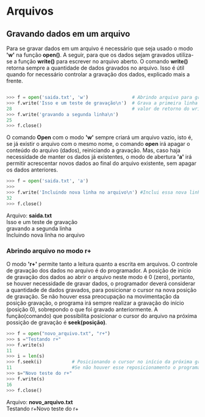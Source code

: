 # Arquivos

## Gravando dados em um arquivo

Para se gravar dados em um arquivo é necessário que seja usado o modo **'w'** na função **open()**. A seguir, para que os dados sejam gravados utiliza-se a função **write()** para escrever no arquivo aberto. O comando **write()** retorna sempre a quantidade de dados gravados no arquivo. Isso é útil quando for necessário controlar a gravação dos dados, explicado mais a frente.   
``` python

>>> f = open('saida.txt', 'w')                # Abrindo arquivo para gravação. O arquivo saida.txt é criado no diretório corrente.
>>> f.write('Isso e um teste de gravação\n')  # Grava a primeira linha do arquivo. \n no final é para quebrar a linha  
28                                            # valor de retorno do write informando a quantidade de caracteres gravados
>>> f.write('gravando a segunda linha\n')
25
>>> f.close()
```
O comando **Open** com o modo **'w'** sempre criará um arquivo vazio, isto é, se já existir o arquivo com o mesmo nome, o comando **open** irá apagar o conteúdo do arquivo (dados), reiniciando a gravação. Mas, caso haja necessidade de manter os dados já existentes, o modo de abertura **'a'** irá permitir acrescentar novos dados ao final do arquivo existente, sem apagar os dados anteriores.
``` python
>>> f = open('saida.txt', 'a')
>>> 
>>> f.write('Incluindo nova linha no arquivo\n') #Inclui essa nova linha ao final do arquivo saída.
32
>>> f.close()
```
Arquivo: **saida.txt** <br>
Isso e um teste de gravação<br>
gravando a segunda linha<br>
Incluindo nova linha no arquivo<br>

### Abrindo arquivo no modo r+
O modo **'r+'** permite tanto a leitura quanto a escrita em arquivos. O controle de gravação dos dados no arquivo é do programador. A posição de início de gravação dos dados ao abrir o arquivo neste modo é 0 (zero), portanto, se houver necessidade de gravar dados, o programador deverá considerar a quantidade de dados gravados, para posicionar o cursor na nova posição de gravação. Se não houver essa preocupação na movimentação da posição gravação, o programa irá sempre realizar a gravação do início (posição 0), sobrepondo o que foi gravado anteriormente. A função(comando) que possibilita posicionar o cursor do arquivo na próxima possição de gravação é **seek(posição)**.
``` python
>>> f = open("novo_arquivo.txt", "r+")
>>> s ="Testando r+"
>>> f.write(s)
11
>>> i = len(s)
>>> f.seek(i)           # Posicionando o cursor no início da próxima gravação (11). 
11                      #Se não houver esse reposicionamento o programa irá sobrepor os dados escritos antes. 
>>> s="Novo teste do r+"
>>> f.write(s)
16
>>> f.close()
```
Arquivo: **novo_arquivo.txt**<br>
Testando r+Novo teste do r+
